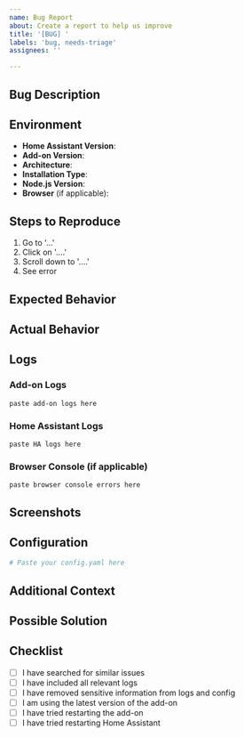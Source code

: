 ```yaml
---
name: Bug Report
about: Create a report to help us improve
title: '[BUG] '
labels: 'bug, needs-triage'
assignees: ''

---
```


## Bug Description
<!-- A clear and concise description of what the bug is -->

## Environment
<!-- Please complete the following information -->

- **Home Assistant Version**: 
- **Add-on Version**: 
- **Architecture**: <!-- armhf / armv7 / aarch64 / amd64 / i386 -->
- **Installation Type**: <!-- Home Assistant OS / Container / Core / Supervised -->
- **Node.js Version**: 
- **Browser** (if applicable): 

## Steps to Reproduce
<!-- Steps to reproduce the behavior -->

1. Go to '...'
2. Click on '....'
3. Scroll down to '....'
4. See error

## Expected Behavior
<!-- A clear and concise description of what you expected to happen -->

## Actual Behavior
<!-- What actually happened -->

## Logs
<!-- Please include relevant logs -->

### Add-on Logs
```
paste add-on logs here
```

### Home Assistant Logs
```
paste HA logs here
```

### Browser Console (if applicable)
```
paste browser console errors here
```

## Screenshots
<!-- If applicable, add screenshots to help explain your problem -->

## Configuration
<!-- Your add-on configuration (remove sensitive data) -->

```yaml
# Paste your config.yaml here
```

## Additional Context
<!-- Add any other context about the problem here -->

## Possible Solution
<!-- If you have ideas on how to fix this bug, please share -->

## Checklist
<!-- Please check the following before submitting -->

- [ ] I have searched for similar issues
- [ ] I have included all relevant logs
- [ ] I have removed sensitive information from logs and config
- [ ] I am using the latest version of the add-on
- [ ] I have tried restarting the add-on
- [ ] I have tried restarting Home Assistant